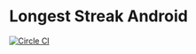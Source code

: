 # Longest Streak Android

[![Circle CI](https://circleci.com/gh/sys1yagi/longest-streak-android.svg?style=svg)](https://circleci.com/gh/sys1yagi/longest-streak-android)
